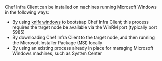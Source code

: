 Chef Infra Client can be installed on machines running Microsoft Windows
in the following ways:

-   By using [knife windows](/knife_windows/) to bootstrap Chef
    Infra Client; this process requires the target node be available via
    the WinRM port (typically port 5985)
-   By downloading Chef Infra Client to the target node, and then
    running the Microsoft Installer Package (MSI) locally
-   By using an existing process already in place for managing Microsoft
    Windows machines, such as System Center